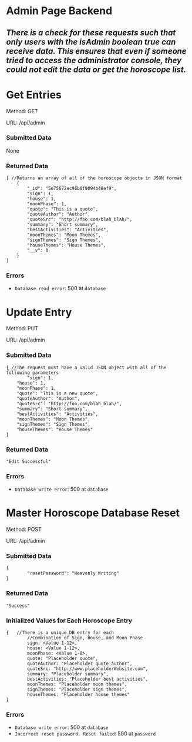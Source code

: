 # Admin Page Backend

## ***There is a check for these requests such that only users with the isAdmin boolean true can receive data. This ensures that even if someone tried to access the administrator console, they could not edit the data or get the horoscope list.***

# Get Entries

Method: GET

URL: /api/admin

### Submitted Data

None

### Returned Data

    [ //Returns an array of all of the horoscope objects in JSON format
        {
            "_id": "5e75672ec96b0f9094b48ef9",
            "sign": 1,
            "house": 1,
            "moonPhase": 1,
            "quote": "This is a quote",
            "quoteAuthor": "Author",
            "quoteSrc": "http://foo.com/blah_blah/",
            "summary": "Short summary",
            "bestActivities": "Activities",
            "moonThemes": "Moon Themes",
            "signThemes": "Sign Themes",
            "houseThemes": "House Themes",
            "__v": 0
        } 
    ]

### Errors

- `Database read error`: 500 at `database`

# Update Entry

Method: PUT

URL: /api/admin

### Submitted Data

    { //The request must have a valid JSON object with all of the following parameters
    		"sign": 1,
        "house": 1,
        "moonPhase": 1,
        "quote": "This is a new quote",
        "quoteAuthor": "Author",
        "quoteSrc": "http://foo.com/blah_blah/",
        "summary": "Short summary",
        "bestActivities": "Activities",
        "moonThemes": "Moon Themes",
        "signThemes": "Sign Themes",
        "houseThemes": "House Themes"
    }

### Returned Data

    "Edit Successful"

### Errors

- `Database write error`: 500 at `database`

# Master Horoscope Database Reset

Method: POST

URL: /api/admin

### Submitted Data

    { 
    		"resetPassword": "Heavenly Writing"
    }

### Returned Data

    "Success"

### Initialized Values for Each Horoscope Entry

    {   //There is a unique DB entry for each
    		//Combination of Sign, House, and Moon Phase
    		sign: <Value 1-12>, 
    		house: <Value 1-12>, 
    		moonPhase: <Value 1-8>, 
    		quote: "Placeholder quote",	
    		quoteAuthor: "Placeholder quote author", 
    		quoteSrc: "http://www.placeholderWebsite.com",	
    		summary: "Placeholder summary",
    		bestActivities: "Placeholder best activities",
    		moonThemes: "Placeholder moon themes", 
    		signThemes: "Placeholder sign themes", 
    		houseThemes: "Placeholder house themes"
    }

### Errors

- `Database write error`: 500 at `database`
- `Incorrect reset password. Reset failed`: 500 at `password`